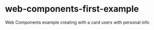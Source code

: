 # web-components-first-example
Web Components example creating with a card users with personal info
